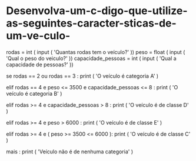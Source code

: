 # Desenvolva-um-c-digo-que-utilize-as-seguintes-caracter-sticas-de-um-ve-culo-
rodas  =  int ( input ( 'Quantas rodas tem o veículo?' ))
peso  =  float ( input ( 'Qual o peso do veiculo?' ))
capacidade_pessoas  =  int ( input ( 'Qual a capacidade de pessoas?' ))

se  rodas  ==  2  ou  rodas  == 3 :
    print ( 'O veículo é categoria A' )

elif  rodas  ==  4  e  peso  <=  3500  e  capacidade_pessoas  <= 8 :
    print ( 'O veículo é categoria B' )

elif  rodas  >=  4  e  capacidade_pessoas  > 8 :
    print ( 'O veículo é de classe D' )

elif  rodas  >= 4  e  peso  >  6000 :
    print ( 'O veículo é de classe E' )

elif  rodas  >=  4  e ( peso  >=  3500  <=  6000 ):
    print ( 'O veículo é de classe C' )

mais :
    print ( 'Veículo não é de nenhuma categoria' )
